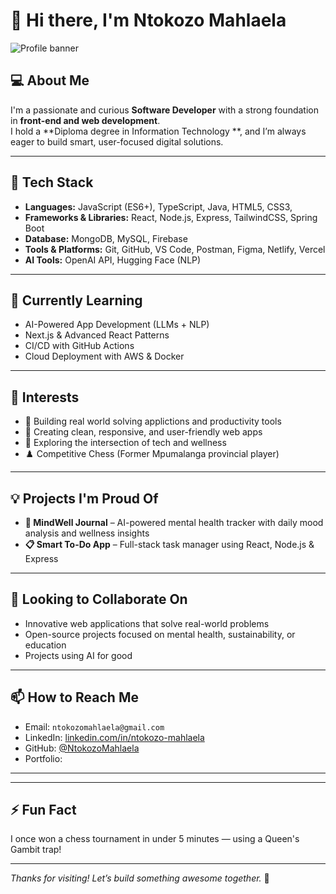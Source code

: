 # 👋 Hi there, I'm Ntokozo Mahlaela

![Profile banner](https://img.shields.io/badge/Welcome%20to%20my%20GitHub-100000?style=for-the-badge&logo=github&logoColor=white&labelColor=2b3137)

## 💻 About Me

I'm a passionate and curious **Software Developer** with a strong foundation in **front-end and web development**.  
I hold a **Diploma degree in Information Technology **, and I’m always eager to build smart, user-focused digital solutions.

---

## 🚀 Tech Stack
- **Languages:** JavaScript (ES6+), TypeScript, Java, HTML5, CSS3, 
- **Frameworks & Libraries:** React, Node.js, Express, TailwindCSS, Spring Boot
- **Database:** MongoDB, MySQL, Firebase
- **Tools & Platforms:** Git, GitHub, VS Code, Postman, Figma, Netlify, Vercel
- **AI Tools:** OpenAI API, Hugging Face (NLP)

---

## 🌱 Currently Learning
- AI-Powered App Development (LLMs + NLP)
- Next.js & Advanced React Patterns
- CI/CD with GitHub Actions
- Cloud Deployment with AWS & Docker

---

## 👀 Interests
- 🚀 Building real world solving applictions and productivity tools  
- 📱 Creating clean, responsive, and user-friendly web apps  
- 🧠 Exploring the intersection of tech and wellness  
- ♟️ Competitive Chess (Former Mpumalanga provincial player)

---

## 💡 Projects I'm Proud Of
- **🧠 MindWell Journal** – AI-powered mental health tracker with daily mood analysis and wellness insights  
- **📋 Smart To-Do App** – Full-stack task manager using React, Node.js & Express  
 

---

## 🤝 Looking to Collaborate On
- Innovative web applications that solve real-world problems  
- Open-source projects focused on mental health, sustainability, or education  
- Projects using AI for good

---

## 📫 How to Reach Me
- Email: `ntokozomahlaela@gmail.com`  
- LinkedIn: [linkedin.com/in/ntokozo-mahlaela](https://www.linkedin.com/in/ntokozo-mahlaela)  
- GitHub: [@NtokozoMahlaela](https://github.com/NtokozoMahlaela)  
- Portfolio: 

---


---

## ⚡ Fun Fact
I once won a chess tournament in under 5 minutes — using a Queen's Gambit trap!

---

_Thanks for visiting! Let’s build something awesome together._ 🚀

<!---
NtokozoMahlaela/NtokozoMahlaela is a ✨ special ✨ repository because its `README.md` (this file) appears on your GitHub profile.
You can click the Preview link to take a look at your changes.
--->
